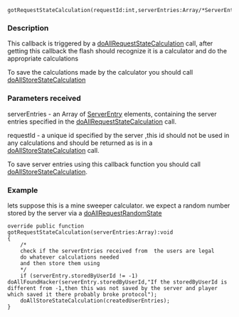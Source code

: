 
```
gotRequestStateCalculation(requestId:int,serverEntries:Array/*ServerEntry*/)
```

### Description ###

This callback is triggered by a [doAllRequestStateCalculation](doAllRequestStateCalculation.md) call, after getting this callback
the flash should recognize it is a calculator and do the appropriate calculations

To save the calculations made by the calculator you should call [doAllStoreStateCalculation](doAllStoreStateCalculation.md)

### Parameters received ###

serverEntries - an Array of [ServerEntry](ServerEntry.md) elements, containing the server entries specified in the
[doAllRequestStateCalculation](doAllRequestStateCalculation.md) call.

requestId - a unique id specified by the server ,this id should not be used in any calculations and should be returned as is in a [doAllStoreStateCalculation](doAllStoreStateCalculation.md) call.

To save server entries using this callback function you should call [doAllStoreStateCalculation](doAllStoreStateCalculation.md).

### Example ###

lets suppose this is a mine sweeper calculator.
we expect a random number stored by the server via a [doAllRequestRandomState](doAllRequestRandomState.md)

```
override public function gotRequestStateCalculation(serverEntries:Array):void
{
	/*
	check if the serverEntries received from  the users are legal
	do whatever calculations needed 
	and then store them using 
	*/
	if (serverEntry.storedByUserId != -1) doAllFoundHacker(serverEntry.storedByUserId,"If the storedByUserId is different from -1,then this was not saved by the server and player which saved it there probably broke protocol");
	doAllStoreStateCalculation(createdUserEntries);
}

```
